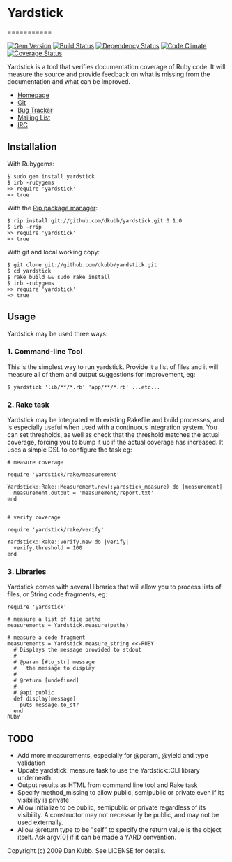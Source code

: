 # Yardstick
===========

[![Gem Version](https://badge.fury.io/rb/yardstick.png)][gem]
[![Build Status](https://secure.travis-ci.org/dkubb/yardstick.png?branch=master)][travis]
[![Dependency Status](https://gemnasium.com/dkubb/yardstick.png)][gemnasium]
[![Code Climate](https://codeclimate.com/github/dkubb/yardstick.png)][codeclimate]
[![Coverage Status](https://coveralls.io/repos/dkubb/yardstick/badge.png?branch=master)][coveralls]

[gem]: https://rubygems.org/gems/yardstick
[travis]: https://travis-ci.org/dkubb/yardstick
[gemnasium]: https://gemnasium.com/dkubb/yardstick
[codeclimate]: https://codeclimate.com/github/dkubb/yardstick
[coveralls]: https://coveralls.io/r/dkubb/yardstick

Yardstick is a tool that verifies documentation coverage of Ruby code.  It will measure the source and provide feedback on what is missing from the documentation and what can be improved.

* [Homepage](http://yardstick.rubyforge.org/)
* [Git](http://github.com/dkubb/yardstick)
* [Bug Tracker](http://github.com/dkubb/yardstick/issues)
* [Mailing List](http://groups.google.com/group/yardstick)
* [IRC](irc://irc.freenode.net/yardstick)

Installation
------------

With Rubygems:

```
$ sudo gem install yardstick
$ irb -rubygems
>> require 'yardstick'
=> true
```

With the [Rip package manager](http://hellorip.com/):

```
$ rip install git://github.com/dkubb/yardstick.git 0.1.0
$ irb -rrip
>> require 'yardstick'
=> true
```

With git and local working copy:

```
$ git clone git://github.com/dkubb/yardstick.git
$ cd yardstick
$ rake build && sudo rake install
$ irb -rubygems
>> require 'yardstick'
=> true
```

## Usage

Yardstick may be used three ways:

### 1. Command-line Tool

This is the simplest way to run yardstick.  Provide it a list of files
and it will measure all of them and output suggestions for improvement,
eg:

```
$ yardstick 'lib/**/*.rb' 'app/**/*.rb' ...etc...
```

### 2. Rake task

Yardstick may be integrated with existing Rakefile and build processes,
and is especially useful when used with a continuous integration system.
You can set thresholds, as well as check that the threshold matches the
actual coverage, forcing you to bump it up if the actual coverage has
increased.  It uses a simple DSL to configure the task eg:

```
# measure coverage

require 'yardstick/rake/measurement'

Yardstick::Rake::Measurement.new(:yardstick_measure) do |measurement|
  measurement.output = 'measurement/report.txt'
end


# verify coverage

require 'yardstick/rake/verify'

Yardstick::Rake::Verify.new do |verify|
  verify.threshold = 100
end
```

### 3. Libraries

Yardstick comes with several libraries that will allow you to process
lists of files, or String code fragments, eg:

```
require 'yardstick'

# measure a list of file paths
measurements = Yardstick.measure(paths)

# measure a code fragment
measurements = Yardstick.measure_string <<-RUBY
  # Displays the message provided to stdout
  #
  # @param [#to_str] message
  #   the message to display
  #
  # @return [undefined]
  #
  # @api public
  def display(message)
    puts message.to_str
  end
RUBY
```

## TODO

* Add more measurements, especially for @param, @yield and type
  validation
* Update yardstick_measure task to use the Yardstick::CLI library
  underneath.
* Output results as HTML from command line tool and Rake task
* Specify method_missing to allow public, semipublic or private even
  if its visibility is private
* Allow initialize to be public, semipublic or private regardless of
  its visibility.  A constructor may not necessarily be public, and may
  not be used externally.
* Allow @return type to be "self" to specify the return value is
  the object itself.  Ask argv[0] if it can be made a YARD convention.

Copyright (c) 2009 Dan Kubb. See LICENSE for details.
